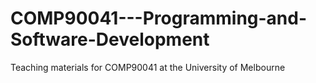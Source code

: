 # COMP90041---Programming-and-Software-Development
Teaching materials for COMP90041 at the University of Melbourne
